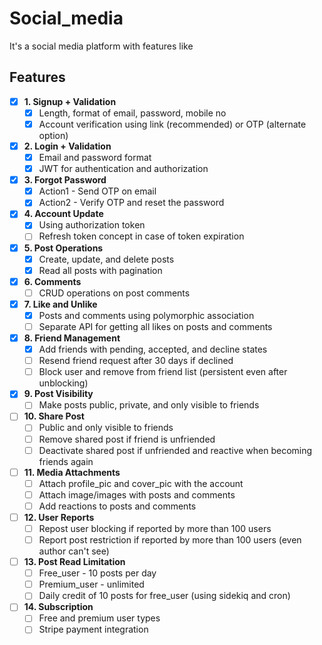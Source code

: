 # Social_media
It's a social media platform with features like

## Features

- [x] **1. Signup + Validation**
  - [x] Length, format of email, password, mobile no
  - [x] Account verification using link (recommended) or OTP (alternate option)

- [x] **2. Login + Validation**
  - [x] Email and password format
  - [x] JWT for authentication and authorization

- [x] **3. Forgot Password**
  - [x] Action1 - Send OTP on email
  - [x] Action2 - Verify OTP and reset the password

- [x] **4. Account Update**
  - [x] Using authorization token
  - [ ] Refresh token concept in case of token expiration

- [x] **5. Post Operations**
  - [x] Create, update, and delete posts
  - [x] Read all posts with pagination

- [x] **6. Comments**
  - [ ] CRUD operations on post comments

- [x] **7. Like and Unlike**
  - [x] Posts and comments using polymorphic association
  - [ ] Separate API for getting all likes on posts and comments

- [x] **8. Friend Management**
  - [x] Add friends with pending, accepted, and decline states
  - [ ] Resend friend request after 30 days if declined
  - [ ] Block user and remove from friend list (persistent even after unblocking)

- [x] **9. Post Visibility**
  - [ ] Make posts public, private, and only visible to friends

- [ ] **10. Share Post**
  - [ ] Public and only visible to friends
  - [ ] Remove shared post if friend is unfriended
  - [ ] Deactivate shared post if unfriended and reactive when becoming friends again

- [ ] **11. Media Attachments**
  - [ ] Attach profile_pic and cover_pic with the account
  - [ ] Attach image/images with posts and comments
  - [ ] Add reactions to posts and comments

- [ ] **12. User Reports**
  - [ ] Repost user blocking if reported by more than 100 users
  - [ ] Report post restriction if reported by more than 100 users (even author can't see)

- [ ] **13. Post Read Limitation**
  - [ ] Free_user - 10 posts per day
  - [ ] Premium_user - unlimited
  - [ ] Daily credit of 10 posts for free_user (using sidekiq and cron)

- [ ] **14. Subscription**
  - [ ] Free and premium user types
  - [ ] Stripe payment integration
